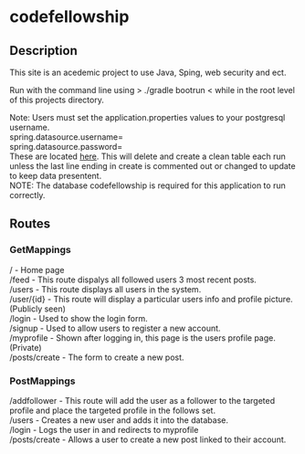 # codefellowship
## Description
This site is an acedemic project to use Java, Sping, web security and ect.  
  
Run with the command line using > ./gradle bootrun < while in the root level of this projects directory.  
  
Note: Users must set the application.properties values to your postgresql username.  
spring.datasource.username=  
spring.datasource.password=  
These are located [here](https://github.com/kdcouture/codefellowship/blob/master/src/main/resources/application.properties).
This will delete and create a clean table each run unless the last line ending in create is commented out or changed to update to keep data presentent.  
NOTE: The database codefellowship is required for this application to run correctly.
## Routes
### GetMappings
/ - Home page  
/feed - This route dispalys all followed users 3 most recent posts.  
/users - This route displays all users in the system.  
/user/{id} - This route will display a particular users info and profile picture. (Publicly seen)  
/login - Used to show the login form.  
/signup - Used to allow users to register a new account.  
/myprofile - Shown after logging in, this page is the users profile page. (Private)  
/posts/create - The form to create a new post.
### PostMappings
/addfollower - This route will add the user as a follower to the targeted profile and place the targeted profile in the follows set.  
/users - Creates a new user and adds it into the database.  
/login - Logs the user in and redirects to myprofile  
/posts/create - Allows a user to create a new post linked to their account.  

